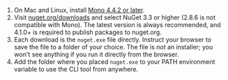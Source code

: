 1. On Mac and Linux, install [Mono 4.4.2 or later](http://www.mono-project.com/docs/getting-started/install/).
2. Visit [nuget.org/downloads](https://nuget.org/downloads) and select NuGet 3.3 or higher (2.8.6 is not compatible with Mono). The latest version is always recommended, and 4.1.0+ is required to publish packages to nuget.org.
3. Each download is the `nuget.exe` file directly. Instruct your browser to save the file to a folder of your choice. The file is *not* an installer; you won't see anything if you run it directly from the browser.
4. Add the folder where you placed `nuget.exe` to your PATH environment variable to use the CLI tool from anywhere.